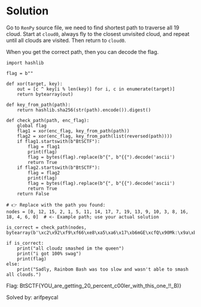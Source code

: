 # Solution
Go to `RenPy` source file, we need to find shortest path to traverse all 19 cloud. Start at `cloud0`, always fly to the closest unvisited cloud, and repeat until all clouds are visited. Then return to `cloud0`.

When you get the correct path, then you can decode the flag.
```
import hashlib

flag = b""

def xor(target, key):
    out = [c ^ key[i % len(key)] for i, c in enumerate(target)]
    return bytearray(out)

def key_from_path(path):
    return hashlib.sha256(str(path).encode()).digest()

def check_path(path, enc_flag):
    global flag
    flag1 = xor(enc_flag, key_from_path(path))
    flag2 = xor(enc_flag, key_from_path(list(reversed(path))))
    if flag1.startswith(b"BtSCTF"):
        flag = flag1
        print(flag)
        flag = bytes(flag).replace(b"{", b"{{").decode('ascii')
        return True
    if flag2.startswith(b"BtSCTF"):
        flag = flag2
        print(flag)
        flag = bytes(flag).replace(b"{", b"{{").decode('ascii')
        return True
    return False

# 👉 Replace with the path you found:
nodes = [0, 12, 15, 2, 1, 5, 11, 14, 17, 7, 19, 13, 9, 10, 3, 8, 16, 18, 4, 6, 0]  # <- Example path; use your actual solution

is_correct = check_path(nodes, bytearray(b'\xc2\x92\xf9\xf66\xe8\xa5\xa6\x17\xb6mGE\xcfQ\x90Mk:\x9a\xbb\x905&\x19\x8e\xc4\x9a\x0b\x1f\xf8C\xf4\xb9\xc9\x85R\xc2\xbb\x8d\x07\x94[R_\xf5z\x9fAl\x11\x9c\xbb\x9255\x08\x8e\xf6\xd6\x04'))

if is_correct:
    print("all cloudz smashed im the queen")
    print("i got 100% swag")
    print(flag)
else:
    print("Sadly, Rainbom Bash was too slow and wasn't able to smash all clouds.")

```

Flag: BtSCTF{YOU_are_getting_20_percent_c00ler_with_this_one_!!_B)}


Solved by: arifpeycal
